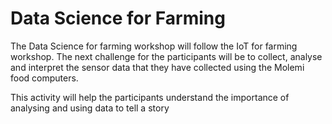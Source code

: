 # Data Science for Farming

The Data Science for farming workshop will follow the IoT for farming workshop. The next challenge for the participants will be to collect, analyse and interpret the sensor data that they have collected using the Molemi food computers.

This activity will help the participants understand the importance of analysing and using data to tell a story 

